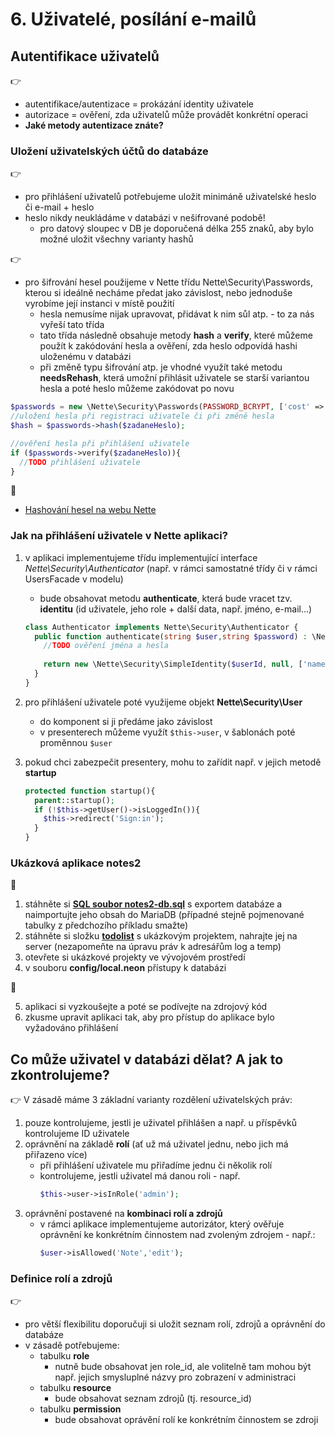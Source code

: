 # 6. Uživatelé, posílání e-mailů

## Autentifikace uživatelů
:point_right:
- autentifikace/autentizace = prokázání identity uživatele
- autorizace = ověření, zda uživatelů může provádět konkrétní operaci
- **Jaké metody autentizace znáte?**

### Uložení uživatelských účtů do databáze
:point_right:
- pro přihlášení uživatelů potřebujeme uložit minimáně uživatelské heslo či e-mail + heslo
- heslo nikdy neukládáme v databázi v nešifrované podobě!
    - pro datový sloupec v DB je doporučená délka 255 znaků, aby bylo možné uložit všechny varianty hashů 

:point_right:
- pro šifrování hesel použijeme v Nette třídu Nette\Security\Passwords, kterou si ideálně necháme předat jako závislost, nebo jednoduše vyrobíme její instanci v místě použití
    - hesla nemusíme nijak upravovat, přidávat k nim sůl atp. - to za nás vyřeší tato třída
    - tato třída následně obsahuje metody **hash** a **verify**, které můžeme použít k zakódování hesla a ověření, zda heslo odpovídá hashi uloženému v databázi
    - při změně typu šifrování atp. je vhodné využít také metodu **needsRehash**, která umožní přihlásit uživatele se starší variantou hesla a poté heslo můžeme zakódovat po novu

```php
$passwords = new \Nette\Security\Passwords(PASSWORD_BCRYPT, ['cost' => 12]);
//uložení hesla při registraci uživatele či při změně hesla
$hash = $passwords->hash($zadaneHeslo);

//ověření hesla při přihlášení uživatele
if ($passwords->verify($zadaneHeslo)){
  //TODO přihlášení uživatele
}
```

:blue_book:
- [Hashování hesel na webu Nette](https://doc.nette.org/cs/3.1/passwords)

### Jak na přihlášení uživatele v Nette aplikaci?
1. v aplikaci implementujeme třídu implementující interface *Nette\Security\Authenticator* (např. v rámci samostatné třídy či v rámci UsersFacade v modelu)
    - bude obsahovat metodu **authenticate**, která bude vracet tzv. **identitu** (id uživatele, jeho role + další data, např. jméno, e-mail...)

    ```php
    class Authenticator implements Nette\Security\Authenticator {
      public function authenticate(string $user,string $password) : \Nette\Security\IIdentity{
        //TODO ověření jména a hesla    
      
        return new \Nette\Security\SimpleIdentity($userId, null, ['name'=>$userName]);
      }
    }
    ```
2. pro přihlášení uživatele poté využijeme objekt **Nette\Security\User**
    - do komponent si ji předáme jako závislost
    - v presenterech můžeme využít ```$this->user```, v šablonách poté proměnnou ```$user```

3. pokud chci zabezpečit presentery, mohu to zařídit např. v jejich metodě **startup**

   ```php
   protected function startup(){ 
     parent::startup();
     if (!$this->getUser()->isLoggedIn()){
       $this->redirect('Sign:in');
     }
   } 
   ```

### Ukázková aplikace notes2
:mega:
1. stáhněte si **[SQL soubor notes2-db.sql](./notes2-db.sql)** s exportem databáze a naimportujte jeho obsah do MariaDB (případné stejně pojmenované tabulky z předchozího příkladu smažte)
2. stáhněte si složku **[todolist](./todolist)** s ukázkovým projektem, nahrajte jej na server (nezapomeňte na úpravu práv k adresářům log a temp)
3. otevřete si ukázkové projekty ve vývojovém prostředí
4. v souboru **config/local.neon** přístupy k databázi

:mega:

5. aplikaci si vyzkoušejte a poté se podívejte na zdrojový kód
6. zkusme upravit aplikaci tak, aby pro přístup do aplikace bylo vyžadováno přihlášení
 
## Co může uživatel v databázi dělat? A jak to zkontrolujeme?
:point_right:
V zásadě máme 3 základní varianty rozdělení uživatelských práv:
1. pouze kontrolujeme, jestli je uživatel přihlášen a např. u příspěvků kontrolujeme ID uživatele
2. oprávnění na základě **rolí** (ať už má uživatel jednu, nebo jich má přiřazeno více)
    - při přihlášení uživatele mu přiřadíme jednu či několik rolí
    - kontrolujeme, jestli uživatel má danou roli - např.
        ```php
        $this->user->isInRole('admin');
        ```
3. oprávnění postavené na **kombinaci rolí a zdrojů**
    - v rámci aplikace implementujeme autorizátor, který ověřuje oprávnění ke konkrétním činnostem nad zvoleným zdrojem - např.: 
        ```php
        $user->isAllowed('Note','edit');  
        ```

### Definice rolí a zdrojů
:point_right:
- pro větší flexibilitu doporučuji si uložit seznam rolí, zdrojů a oprávnění do databáze
- v zásadě potřebujeme:
    - tabulku **role**
        - nutně bude obsahovat jen role_id, ale volitelně tam mohou být např. jejich smysluplné názvy pro zobrazení v administraci
    - tabulku **resource**
        - bude obsahovat seznam zdrojů (tj. resource_id)
    - tabulku **permission**
        - bude obsahovat oprávění rolí ke konkrétním činnostem se zdroji